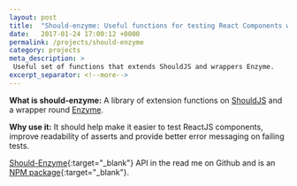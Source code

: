 ```yaml
---
layout: post
title:  "Should-enzyme: Useful functions for testing React Components with Enzyme"
date:   2017-01-24 17:00:12 +0000
permalink: /projects/should-enzyme
category: projects
meta_description: >
 Useful set of functions that extends ShouldJS and wrappers Enzyme. 
excerpt_separator: <!--more-->
---
```


**What is should-enzyme:** A library of extension functions on [ShouldJS](https://shouldjs.github.io/) and a wrapper round [Enzyme](https://github.com/airbnb/enzyme).

**Why use it:** It should help make it easier to test ReactJS components, improve readability of asserts and provide better error messaging on failing tests.

[Should-Enzyme](https://github.com/rkotze/should-enzyme){:target="_blank"} API in the read me on Github and is an [NPM package](https://www.npmjs.com/package/should-enzyme){:target="_blank"}.

<!--more-->
